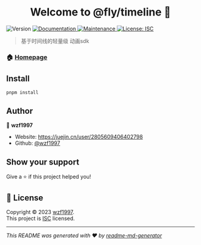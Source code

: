 <h1 align="center">Welcome to  @fly/timeline 👋</h1>
<p>
  <img alt="Version" src="https://img.shields.io/badge/version-1.0.0-blue.svg?cacheSeconds=2592000" />
  <a href="https://github.com/wzf1997/animate/tree/main#readme" target="_blank">
    <img alt="Documentation" src="https://img.shields.io/badge/documentation-yes-brightgreen.svg" />
  </a>
  <a href="https://github.com/wzf1997/animate/tree/main/graphs/commit-activity" target="_blank">
    <img alt="Maintenance" src="https://img.shields.io/badge/Maintained%3F-yes-green.svg" />
  </a>
  <a href="https://github.com/wzf1997/animate/tree/main/blob/master/LICENSE" target="_blank">
    <img alt="License: ISC" src="https://img.shields.io/github/license/wzf1997/ 基于时间线的轻量级 动画sdk" />
  </a>
</p>

>   基于时间线的轻量级 动画sdk 

### 🏠 [Homepage](https://github.com/wzf1997/animate/tree/main)

## Install

```sh
pnpm install
```

## Author

👤 **wzf1997**

* Website: https://juejin.cn/user/2805609406402798
* Github: [@wzf1997](https://github.com/wzf1997)

## Show your support

Give a ⭐️ if this project helped you!

## 📝 License

Copyright © 2023 [wzf1997](https://github.com/wzf1997).<br />
This project is [ISC](https://github.com/wzf1997/animate/tree/main/blob/master/LICENSE) licensed.

***
_This README was generated with ❤️ by [readme-md-generator](https://github.com/kefranabg/readme-md-generator)_